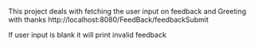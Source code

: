 This project deals with fetching the user input on feedback and Greeting with thanks
http://localhost:8080/FeedBack/feedbackSubmit

If user input is blank it will print invalid feedback

